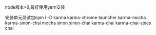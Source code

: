 node版本>9,最好使用yarn安装

安装单元测试包npm i -D karma karma-chrome-launcher karma-mocha karma-sinon-chai mocha sinon sinon-chai karma-chai karma-chai-spies chai
